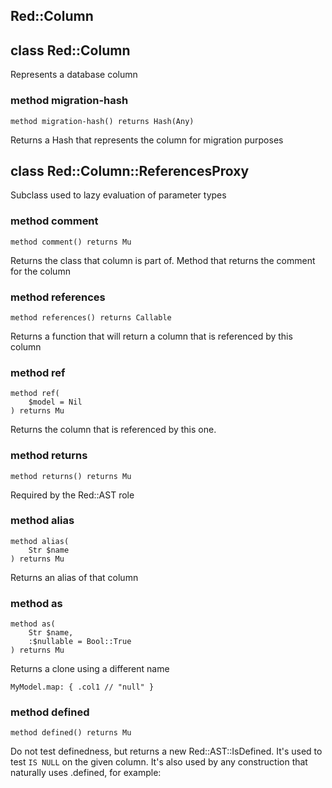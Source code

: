 Red::Column
-----------

class Red::Column
-----------------

Represents a database column

### method migration-hash

```perl6
method migration-hash() returns Hash(Any)
```

Returns a Hash that represents the column for migration purposes

class Red::Column::ReferencesProxy
----------------------------------

Subclass used to lazy evaluation of parameter types

### method comment

```perl6
method comment() returns Mu
```

Returns the class that column is part of. Method that returns the comment for the column

### method references

```perl6
method references() returns Callable
```

Returns a function that will return a column that is referenced by this column

### method ref

```perl6
method ref(
    $model = Nil
) returns Mu
```

Returns the column that is referenced by this one.

### method returns

```perl6
method returns() returns Mu
```

Required by the Red::AST role

### method alias

```perl6
method alias(
    Str $name
) returns Mu
```

Returns an alias of that column

### method as

```perl6
method as(
    Str $name,
    :$nullable = Bool::True
) returns Mu
```

Returns a clone using a different name

    MyModel.map: { .col1 // "null" }

### method defined

```perl6
method defined() returns Mu
```

Do not test definedness, but returns a new Red::AST::IsDefined. It's used to test `IS NULL` on the given column. It's also used by any construction that naturally uses .defined, for example:

